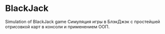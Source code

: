 # BlackJack
Simulation of BlackJack game
Симуляция игры в БлэкДжэк с простейшей отрисовкой карт в консоли и применением ООП.
